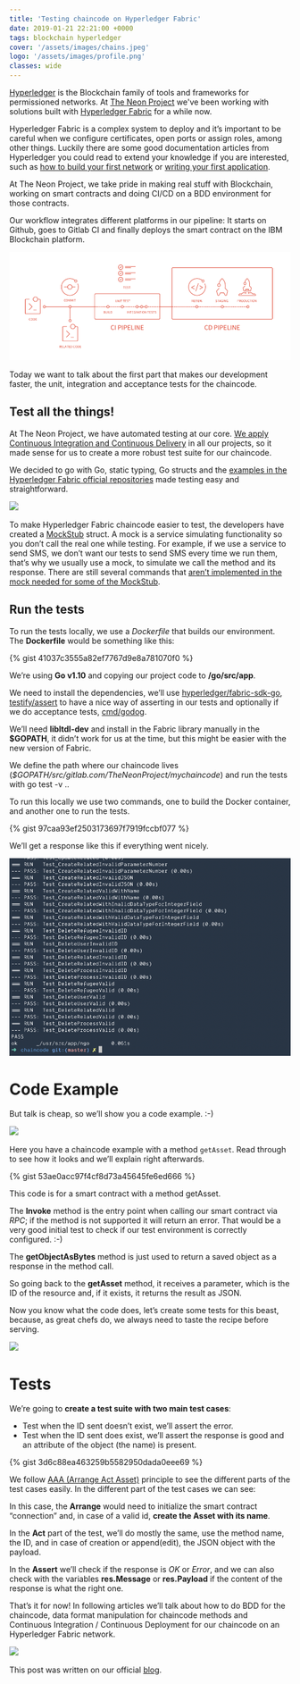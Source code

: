 ```yaml
---
title: 'Testing chaincode on Hyperledger Fabric'
date: 2019-01-21 22:21:00 +0000
tags: blockchain hyperledger
cover: '/assets/images/chains.jpeg'
logo: '/assets/images/profile.png'
classes: wide
---
```


[Hyperledger](https://www.hyperledger.org/) is the Blockchain family of tools and frameworks for permissioned networks. At [The Neon Project]() we've been
working with solutions built with [Hyperledger Fabric](https://www.hyperledger.org/projects/fabric) for a while now.

Hyperledger Fabric is a complex system to deploy and it’s important to be careful when we configure certificates, open ports or assign roles, among other things. Luckily there are some good documentation articles from Hyperledger you could read to extend your knowledge if you are interested, such as [how to build your first network](https://hyperledger-fabric.readthedocs.io/en/latest/build_network.html) or [writing your first application](https://hyperledger-fabric.readthedocs.io/en/latest/write_first_app.html).

At The Neon Project, we take pride in making real stuff with Blockchain, working on smart contracts and doing CI/CD on a BDD environment for those contracts.

Our workflow integrates different platforms in our pipeline: It starts on Github, goes to Gitlab CI and finally deploys the smart contract on the IBM Blockchain platform.

![](/assets/images/gitlab_ci_pipeline.png)

Today we want to talk about the first part that makes our development faster, the unit, integration and acceptance tests for the chaincode.

## Test all the things!

At The Neon Project, we have automated testing at our core. [We apply Continuous Integration and Continuous Delivery](https://en.wikipedia.org/wiki/CI/CD) in all our projects,
so it made sense for us to create a more robust test suite for our chaincode.

We decided to go with Go, static typing, Go structs and the [examples in the Hyperledger Fabric official repositories](https://github.com/hyperledger/fabric-test) made testing easy and straightforward.

![](https://media.giphy.com/media/LFmxDLUTQH7dS/giphy.gif)

To make Hyperledger Fabric chaincode easier to test, the developers have created a [MockStub](https://godoc.org/github.com/hyperledger/fabric/core/chaincode/shim#NewMockStub) struct. A mock is a service simulating functionality so you don’t call the real one while testing. For example, if we use a service to send SMS, we don’t want our tests to send SMS every time we run them, that’s why we usually use a mock, to simulate we call the method and its response. There are still several commands that [aren’t implemented in the mock needed for some of the MockStub](https://github.com/hyperledger/fabric/blob/release-1.4/core/chaincode/shim/mockstub.go#L282-L293).

## Run the tests

To run the tests locally, we use a *Dockerfile* that builds our environment. The **Dockerfile** would be something like this:

{% gist 41037c3555a82ef7767d9e8a781070f0 %}

We’re using **Go v1.10** and copying our project code to **/go/src/app**.

We need to install the dependencies, we’ll use [hyperledger/fabric-sdk-go](https://github.com/hyperledger/fabric-sdk-go), [testify/assert](https://godoc.org/github.com/pgpst/pgpst/internal/github.com/stretchr/testify/assert) to have a nice way of asserting in our tests and optionally if we do acceptance tests, [cmd/godog](https://github.com/DATA-DOG/godog).

We’ll need **libltdl-dev** and install in the Fabric library manually in the **$GOPATH**, it didn’t work for us at the time, but this might be easier with the new version of Fabric.

We define the path where our chaincode lives (*$GOPATH/src/gitlab.com/TheNeonProject/mychaincode*) and run the tests with go test -v ..

To run this locally we use two commands, one to build the Docker container, and another one to run the tests.

{% gist 97caa93ef2503173697f7919fccbf077 %}

We’ll get a response like this if everything went nicely.

![](/assets/images/test_passing.png)

# Code Example

But talk is cheap, so we’ll show you a code example. :-)

![](https://media.giphy.com/media/r056JQBFkE8QE/giphy.gif)

Here you have a chaincode example with a method `getAsset`. Read through to see how it looks and we’ll explain right afterwards.

{% gist 53ae0acc97f4cf8d73a45645fe6ed666 %}

This code is for a smart contract with a method getAsset.

The **Invoke** method is the entry point when calling our smart contract via *RPC*; if the method is not supported it will return an error.
That would be a very good initial test to check if our test environment is correctly configured. :-)

The **getObjectAsBytes** method is just used to return a saved object as a response in the method call.

So going back to the **getAsset** method, it receives a parameter, which is the ID of the resource and, if it exists, it returns the result as JSON.

Now you know what the code does, let’s create some tests for this beast, because, as great chefs do, we always need to taste the recipe before serving.

![](https://media.giphy.com/media/l2YWuhILzuqDcexaw/giphy.gif)

# Tests

We’re going to **create a test suite with two main test cases**:

- Test when the ID sent doesn’t exist, we’ll assert the error.
- Test when the ID sent does exist, we’ll assert the response is good and an attribute of the object (the name) is present.

{% gist 3d6c88ea463259b5582950dada0eee69 %}

We follow [AAA (Arrange Act Asset)](http://wiki.c2.com/?ArrangeActAssert) principle to see the different parts of the test cases easily. In the different part of the test cases we can see:

In this case, the **Arrange** would need to initialize the smart contract “connection” and, in case of a valid id, **create the Asset with its name**.

In the **Act** part of the test, we’ll do mostly the same, use the method name, the ID, and in case of creation or append(edit), the JSON object
with the payload.

In the **Assert** we’ll check if the response is *OK* or *Error*, and we can also check with the variables **res.Message** or **res.Payload** if the content
of the response is what the right one.

That’s it for now! In following articles we’ll talk about how to do BDD for the chaincode, data format manipulation for chaincode methods and Continuous Integration / Continuous Deployment for our chaincode on an Hyperledger Fabric network.

![](https://media.giphy.com/media/ch1Z4rUWBZBnO/giphy.gif)

This post was written on our official [blog](https://medium.com/theneonproject/testing-chaincode-on-hyperledger-fabric-22b50a3c1af1).
